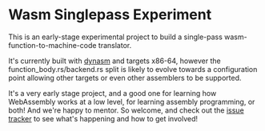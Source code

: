# Wasm Singlepass Experiment

This is an early-stage experimental project to build a single-pass
wasm-function-to-machine-code translator.

It's currently built with [dynasm](https://crates.io/crates/dynasm) and
targets x86-64, however the function\_body.rs/backend.rs split is likely
to evolve towards a configuration point allowing other targets or even
other assemblers to be supported.

It's a very early stage project, and a good one for learning how
WebAssembly works at a low level, for learning assembly programming, or
both! And we're happy to mentor. So welcome, and check out the
[issue tracker] to see what's happening and how to get involved!

[issue tracker]: https://github.com/CraneStation/wasm-singlepass-experiment/issues
